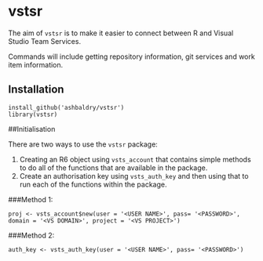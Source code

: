# vstsr

The aim of `vstsr` is to make it easier to connect between R and Visual Studio Team Services.

Commands will include getting repository information, git services and work item information.

## Installation

```
install_github('ashbaldry/vstsr')
library(vstsr)
```

##Initialisation

There are two ways to use the `vstsr` package:
1. Creating an R6 object using `vsts_account` that contains simple methods to do all of the functions that are available in the package.
2. Create an authorisation key using `vsts_auth_key` and then using that to run each of the functions within the package. 

###Method 1:
```
proj <- vsts_account$new(user = '<USER NAME>', pass= '<PASSWORD>', domain = '<VS DOMAIN>', project = '<VS PROJECT>')
```

###Method 2:
```
auth_key <- vsts_auth_key(user = '<USER NAME>', pass= '<PASSWORD>')
```
